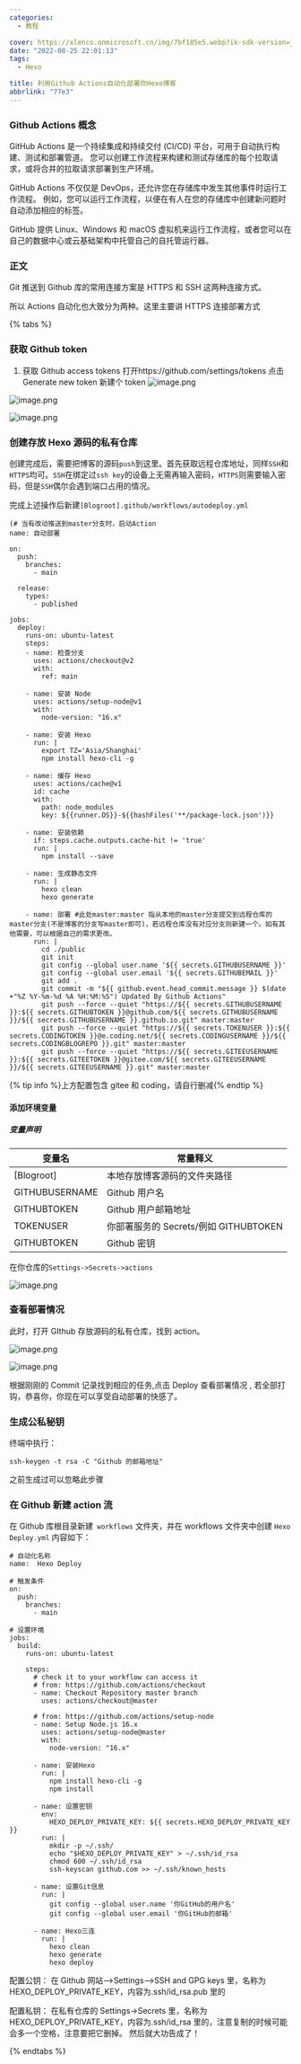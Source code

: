 ```yaml
---
categories:
  - 教程

cover: https://xlenco.onmicrosoft.cn/img/7bf185e5.webp?ik-sdk-version=javascript-1.4.3&updatedAt=1670556758388'
date: "2022-08-25 22:01:13"
tags:
  - Hexo

title: 利用Github Actions自动化部署你Hexo博客
abbrlink: "77e3"
---
```


### Github Actions 概念

GitHub Actions 是一个持续集成和持续交付 (CI/CD) 平台，可用于自动执行构建、测试和部署管道。 您可以创建工作流程来构建和测试存储库的每个拉取请求，或将合并的拉取请求部署到生产环境。

GitHub Actions 不仅仅是 DevOps，还允许您在存储库中发生其他事件时运行工作流程。 例如，您可以运行工作流程，以便在有人在您的存储库中创建新问题时自动添加相应的标签。

GitHub 提供 Linux、Windows 和 macOS 虚拟机来运行工作流程，或者您可以在自己的数据中心或云基础架构中托管自己的自托管运行器。

### 正文

Git 推送到 Github 库的常用连接方案是 HTTPS 和 SSH 这两种连接方式。

所以 Actions 自动化也大致分为两种。这里主要讲 HTTPS 连接部署方式

{% tabs  %}

<!-- tab HTTPS连接部署方式 -->

### 获取 Github token

1. 获取 Github access tokens
   打开https://github.com/settings/tokens
   点击 Generate new token 新建个 token
   ![image.png](https://cdn.nlark.com/yuque/0/2022/png/22578074/1670557560515-707376ab-5ae3-4c29-8f47-f1188c356de6.png#averageHue=%23fdfdfd&clientId=u80608e15-ed3a-4&crop=0&crop=0&crop=1&crop=1&id=Oy2Mt&name=image.png&originHeight=350&originWidth=1351&originalType=binary&ratio=1&rotation=0&showTitle=false&size=156548&status=done&style=none&taskId=ub5683534-dcde-4181-b824-8cdca66d35b&title=)

![image.png](https://cdn.nlark.com/yuque/0/2022/png/22578074/1670557560516-b03cbb6e-86a0-44c0-8453-fb3472b572cb.png#averageHue=%23fdfdfd&clientId=u80608e15-ed3a-4&crop=0&crop=0&crop=1&crop=1&id=VFWIk&name=image.png&originHeight=350&originWidth=1351&originalType=binary&ratio=1&rotation=0&showTitle=false&size=156548&status=done&style=none&taskId=u89abb413-cce2-488e-8268-9a8d6f0d851&title=)

![image.png](https://cdn.nlark.com/yuque/0/2022/png/22578074/1670557560537-543b3172-c799-4e59-a6ca-cad69ba96c21.png#averageHue=%23ebf1e6&clientId=u80608e15-ed3a-4&crop=0&crop=0&crop=1&crop=1&id=AenSh&name=image.png&originHeight=183&originWidth=762&originalType=binary&ratio=1&rotation=0&showTitle=false&size=158960&status=done&style=none&taskId=udaa7bd27-58b2-42c1-b0e6-9aeedc0e1e4&title=)

### 创建存放 Hexo 源码的私有仓库

创建完成后，需要把博客的源码`push`到这里。首先获取远程仓库地址，同样`SSH`和`HTTPS`均可。`SSH`在绑定过`ssh key`的设备上无需再输入密码，`HTTPS`则需要输入密码，但是`SSH`偶尔会遇到端口占用的情况。

完成上述操作后新建`[Blogroot].github/workflows/autodeploy.yml`

```
(# 当有改动推送到master分支时，启动Action
name: 自动部署

on:
  push:
    branches:
      - main

  release:
    types:
      - published

jobs:
  deploy:
    runs-on: ubuntu-latest
    steps:
    - name: 检查分支
      uses: actions/checkout@v2
      with:
        ref: main

    - name: 安装 Node
      uses: actions/setup-node@v1
      with:
        node-version: "16.x"

    - name: 安装 Hexo
      run: |
        export TZ='Asia/Shanghai'
        npm install hexo-cli -g

    - name: 缓存 Hexo
      uses: actions/cache@v1
      id: cache
      with:
        path: node_modules
        key: ${{runner.OS}}-${{hashFiles('**/package-lock.json')}}

    - name: 安装依赖
      if: steps.cache.outputs.cache-hit != 'true'
      run: |
        npm install --save

    - name: 生成静态文件
      run: |
        hexo clean
        hexo generate

    - name: 部署 #此处master:master 指从本地的master分支提交到远程仓库的master分支(不是博客的分支写master即可)，若远程仓库没有对应分支则新建一个。如有其他需要，可以根据自己的需求更改。
      run: |
        cd ./public
        git init
        git config --global user.name '${{ secrets.GITHUBUSERNAME }}'
        git config --global user.email '${{ secrets.GITHUBEMAIL }}'
        git add .
        git commit -m "${{ github.event.head_commit.message }} $(date +"%Z %Y-%m-%d %A %H:%M:%S") Updated By Github Actions"
        git push --force --quiet "https://${{ secrets.GITHUBUSERNAME }}:${{ secrets.GITHUBTOKEN }}@github.com/${{ secrets.GITHUBUSERNAME }}/${{ secrets.GITHUBUSERNAME }}.github.io.git" master:master
        git push --force --quiet "https://${{ secrets.TOKENUSER }}:${{ secrets.CODINGTOKEN }}@e.coding.net/${{ secrets.CODINGUSERNAME }}/${{  secrets.CODINGBLOGREPO }}.git" master:master
        git push --force --quiet "https://${{ secrets.GITEEUSERNAME }}:${{ secrets.GITEETOKEN }}@gitee.com/${{ secrets.GITEEUSERNAME }}/${{ secrets.GITEEUSERNAME }}.git" master:master
```

{% tip info %}上方配置包含 gitee 和 coding，请自行删减{% endtip %}

#### 添加环境变量

##### 变量声明

| 变量名         | 常量释义                              |
| -------------- | ------------------------------------- |
| [Blogroot]     | 本地存放博客源码的文件夹路径          |
| GITHUBUSERNAME | Github 用户名                         |
| GITHUBTOKEN    | Github 用户邮箱地址                   |
| TOKENUSER      | 你部署服务的 Secrets/例如 GITHUBTOKEN |
| GITHUBTOKEN    | Github 密钥                           |

在你仓库的`Settings->Secrets->actions`

![image.png](https://cdn.nlark.com/yuque/0/2022/png/22578074/1670557560560-4d2b9576-2fe7-4eb8-831f-0a3ca2b45cef.png#averageHue=%23edede9&clientId=u80608e15-ed3a-4&crop=0&crop=0&crop=1&crop=1&id=UtEXZ&name=image.png&originHeight=651&originWidth=1178&originalType=binary&ratio=1&rotation=0&showTitle=false&size=299170&status=done&style=none&taskId=u6ae84244-109e-4918-b692-796b7b8c66f&title=)

### 查看部署情况

此时，打开 GIthub 存放源码的私有仓库，找到 action。

![image.png](https://cdn.nlark.com/yuque/0/2022/png/22578074/1670557560670-3cd4ee28-dc89-4244-ac85-0a77d8b744d3.png#averageHue=%23edeeea&clientId=u80608e15-ed3a-4&crop=0&crop=0&crop=1&crop=1&id=fsCV3&name=image.png&originHeight=590&originWidth=1347&originalType=binary&ratio=1&rotation=0&showTitle=false&size=294511&status=done&style=none&taskId=u277754a2-551d-445b-9116-3018d0b1f30&title=)

![image.png](https://cdn.nlark.com/yuque/0/2022/png/22578074/1670557562414-058ac0fc-1c02-40b5-b7d4-c526ccc24b17.png#averageHue=%23e8edeb&clientId=u80608e15-ed3a-4&crop=0&crop=0&crop=1&crop=1&id=D6aox&name=image.png&originHeight=629&originWidth=1347&originalType=binary&ratio=1&rotation=0&showTitle=false&size=127166&status=done&style=none&taskId=u5f9ae873-d473-472b-a7bd-c58f9e53246&title=)

根据刚刚的 Commit 记录找到相应的任务,点击 Deploy 查看部署情况 , 若全部打钩，恭喜你，你现在可以享受自动部署的快感了。

<!-- endtab -->
<!-- tab  SS H 连接部署方式 -->

### 生成公私秘钥

终端中执行：

```
ssh-keygen -t rsa -C "Github 的邮箱地址"
```

之前生成过可以忽略此步骤

### 在 Github 新建 action 流

在 Github 库根目录新建` workflows` 文件夹，并在 workflows 文件夹中创建 `Hexo Deploy.yml`
内容如下：

```
# 自动化名称
name:  Hexo Deploy

# 触发条件
on:
  push:
    branches:
      - main

# 设置环境
jobs:
  build:
    runs-on: ubuntu-latest

    steps:
      # check it to your workflow can access it
      # from: https://github.com/actions/checkout
      - name: Checkout Repository master branch
        uses: actions/checkout@master

      # from: https://github.com/actions/setup-node
      - name: Setup Node.js 16.x
        uses: actions/setup-node@master
        with:
          node-version: "16.x"

      - name: 安装Hexo
        run: |
          npm install hexo-cli -g
          npm install

      - name: 设置密钥
        env:
          HEXO_DEPLOY_PRIVATE_KEY: ${{ secrets.HEXO_DEPLOY_PRIVATE_KEY }}
        run: |
          mkdir -p ~/.ssh/
          echo "$HEXO_DEPLOY_PRIVATE_KEY" > ~/.ssh/id_rsa
          chmod 600 ~/.ssh/id_rsa
          ssh-keyscan github.com >> ~/.ssh/known_hosts

      - name: 设置Git信息
        run: |
          git config --global user.name '你GitHub的用户名'
          git config --global user.email '你GitHub的邮箱'

      - name: Hexo三连
        run: |
          hexo clean
          hexo generate
          hexo deploy
```

配置公钥： 在 Github 网站–>Settings–>SSH and GPG keys 里，名称为 HEXO_DEPLOY_PRIVATE_KEY，内容为.ssh/id_rsa.pub 里的

配置私钥： 在私有仓库的 Settings->Secrets 里，名称为 HEXO_DEPLOY_PRIVATE_KEY，内容为.ssh/id_rsa 里的，注意复制的时候可能会多一个空格，注意要把它删掉。
然后就大功告成了！

<!-- endtab -->

{% endtabs %}
